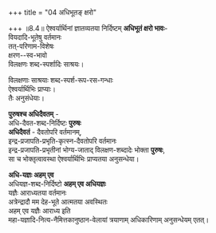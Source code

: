 +++
title = "04 अधिभूतङ् क्षरो"

+++
॥8.4॥ ऐश्वर्यार्थिनां ज्ञातव्यतया निर्दिष्टम् **अधिभूतं क्षरो भावः**-   
वियदादि-भूतेषु वर्तमानः  
तत्-परिणाम-विशेषः  
क्षरण--स्व-भावो  
विलक्षणः शब्द-स्पर्शादिः साश्रयः।  

विलक्षणाः साश्रयाः शब्द-स्पर्श-रूप-रस-गन्धाः  
ऐश्वर्यार्थिभिः प्राप्याः।  
तैः अनुसंधेयाः।

**पुरुषश्च अधिदैवतम्** -  
अधि-दैवत-शब्द-निर्दिष्टः **पुरुषः**  
**अधिदैवतं** - दैवतोपरि वर्तमानम्,  
इन्द्र-प्रजापति-प्रभृति-कृत्स्न-दैवतोपरि वर्तमानः  
इन्द्र-प्रजापति-प्रभृतीनां भोग्य-जाताद् विलक्षण-शब्दादेः भोक्ता **पुरुषः**,  
सा च भोक्तृत्वावस्था ऐश्वर्यार्थिभिः प्राप्यतया अनुसन्धेया।

**अधि-यज्ञः अहम् एव**  
अधियज्ञ-शब्द-निर्दिष्टो **अहम् एव अधियज्ञः**  
यज्ञैः आराध्यतया वर्तमानः  
अत्रेन्द्रादौ मम देह-भूते आत्मतया अवस्थितः  
अहम् एव यज्ञैः आराध्य इति  
महा-यज्ञादि-नित्य-नैमित्तकानुष्ठान-वेलायां त्रयाणाम् अधिकारिणाम् अनुसन्धेयम् एतत्।
